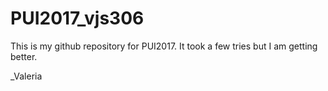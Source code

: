 # PUI2017_vjs306

This is my github repository for PUI2017.  It took a few tries but I am getting better. 

_Valeria

